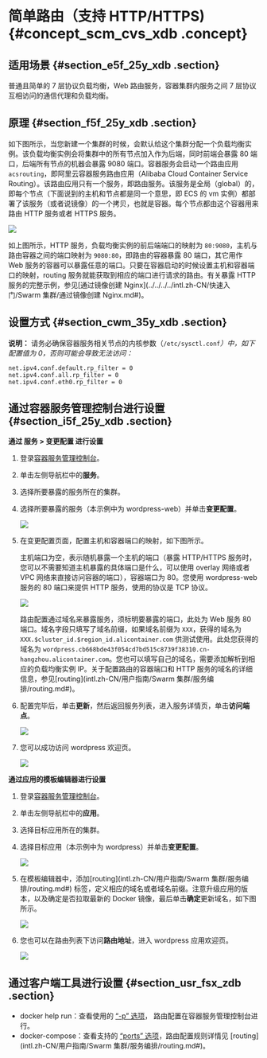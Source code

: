 # 简单路由（支持 HTTP/HTTPS\) {#concept_scm_cvs_xdb .concept}

## 适用场景 {#section_e5f_25y_xdb .section}

普通且简单的 7 层协议负载均衡，Web 路由服务，容器集群内服务之间 7 层协议互相访问的通信代理和负载均衡。

## 原理 {#section_f5f_25y_xdb .section}

如下图所示，当您新建一个集群的时候，会默认给这个集群分配一个负载均衡实例。该负载均衡实例会将集群中的所有节点加入作为后端，同时前端会暴露 80 端口，后端所有节点的机器会暴露 9080 端口。容器服务会启动一个路由应用 `acsrouting`，即阿里云容器服务路由应用（Alibaba Cloud Container Service Routing）。该路由应用只有一个服务，即路由服务。该服务是全局（global）的，即每个节点（下面说到的主机和节点都是同一个意思，即 ECS 的 vm 实例）都部署了该服务（或者说镜像）的一个拷贝，也就是容器。每个节点都由这个容器用来路由 HTTP 服务或者 HTTPS 服务。

![](http://static-aliyun-doc.oss-cn-hangzhou.aliyuncs.com/assets/img/7104/5531_zh-CN.png)

如上图所示，HTTP 服务，负载均衡实例的前后端端口的映射为 `80:9080`，主机与路由容器之间的端口映射为 `9080:80`，即路由的容器暴露 80 端口，其它用作 Web 服务的容器可以暴露任意的端口。只要在容器启动的时候设置主机和容器端口的映射，routing 服务就能获取到相应的端口进行请求的路由。有关暴露 HTTP 服务的完整示例，参见[通过镜像创建 Nginx](../../../../intl.zh-CN/快速入门/Swarm 集群/通过镜像创建 Nginx.md#)。

## 设置方式 {#section_cwm_35y_xdb .section}

**说明：** 请务必确保容器服务相关节点的内核参数（`/etc/sysctl.conf`*）中，如下配置值为 0，否则可能会导致无法访问：*

```
net.ipv4.conf.default.rp_filter = 0
net.ipv4.conf.all.rp_filter = 0
net.ipv4.conf.eth0.rp_filter = 0
```

## 通过容器服务管理控制台进行设置 {#section_i5f_25y_xdb .section}

**通过 服务 \> 变更配置 进行设置**

1.  登录[容器服务管理控制台](https://cs.console.aliyun.com)。
2.  单击左侧导航栏中的**服务**。
3.  选择所要暴露的服务所在的集群。
4.  选择所要暴露的服务（本示例中为 wordpress-web）并单击**变更配置**。

    ![](http://static-aliyun-doc.oss-cn-hangzhou.aliyuncs.com/assets/img/7104/5533_zh-CN.png)

5.  在变更配置页面，配置主机和容器端口的映射，如下图所示。

    主机端口为空，表示随机暴露一个主机的端口（暴露 HTTP/HTTPS 服务时，您可以不需要知道主机暴露的具体端口是什么，可以使用 overlay 网络或者 VPC 网络来直接访问容器的端口），容器端口为 80。您使用 wordpress-web 服务的 80 端口来提供 HTTP 服务，使用的协议是 TCP 协议。

    ![](http://static-aliyun-doc.oss-cn-hangzhou.aliyuncs.com/assets/img/7104/5534_zh-CN.png)

    路由配置通过域名来暴露服务，须标明要暴露的端口，此处为 Web 服务 80 端口。域名字段只填写了域名前缀，如果域名前缀为 `XXX`，获得的域名为 `XXX.$cluster_id.$region_id.alicontainer.com` 供测试使用。此处您获得的域名为 `wordpress.cb668bde43f054cd7bd515c8739f38310.cn-hangzhou.alicontainer.com`。您也可以填写自己的域名，需要添加解析到相应的负载均衡实例 IP。关于配置路由的容器端口和 HTTP 服务的域名的详细信息，参见[routing](intl.zh-CN/用户指南/Swarm 集群/服务编排/routing.md#)。

6.  配置完毕后，单击**更新**，然后返回服务列表，进入服务详情页，单击**访问端点**。

    ![](http://static-aliyun-doc.oss-cn-hangzhou.aliyuncs.com/assets/img/7104/5535_zh-CN.png)

7.  您可以成功访问 wordpress 欢迎页。

    ![](http://static-aliyun-doc.oss-cn-hangzhou.aliyuncs.com/assets/img/7104/5536_zh-CN.png)


**通过应用的模板编辑器进行设置**

1.  登录[容器服务管理控制台](https://cs.console.aliyun.com)。
2.  单击左侧导航栏中的**应用**。
3.  选择目标应用所在的集群。
4.  选择目标应用（本示例中为 wordpress）并单击**变更配置**。

    ![](http://static-aliyun-doc.oss-cn-hangzhou.aliyuncs.com/assets/img/7104/5537_zh-CN.png)

5.  在模板编辑器中，添加[routing](intl.zh-CN/用户指南/Swarm 集群/服务编排/routing.md#) 标签，定义相应的域名或者域名前缀。注意升级应用的版本，以及确定是否拉取最新的 Docker 镜像，最后单击**确定**更新域名，如下图所示。

    ![](http://static-aliyun-doc.oss-cn-hangzhou.aliyuncs.com/assets/img/7104/5538_zh-CN.png)

6.  您也可以在路由列表下访问**路由地址**，进入 wordpress 应用欢迎页。

    ![](http://static-aliyun-doc.oss-cn-hangzhou.aliyuncs.com/assets/img/7104/5539_zh-CN.png)


## 通过客户端工具进行设置 {#section_usr_fsx_zdb .section}

-   docker help run：查看使用的 [“-p” 选项](https://docs.docker.com/engine/reference/run/#expose-incoming-ports)， 路由配置在容器服务管理控制台进行。
-   docker-compose：查看支持的 [“ports” 选项](https://docs.docker.com/compose/compose-file/#ports)，路由配置规则详情见 [routing](intl.zh-CN/用户指南/Swarm 集群/服务编排/routing.md#)。

